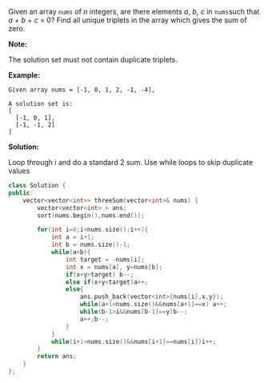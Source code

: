 Given an array `nums` of *n* integers, are there elements *a*, *b*, *c* in `nums`such that *a* + *b* + *c* = 0? Find all unique triplets in the array which gives the sum of zero.

**Note:**

The solution set must not contain duplicate triplets.

**Example:**

```
Given array nums = [-1, 0, 1, 2, -1, -4],

A solution set is:
[
  [-1, 0, 1],
  [-1, -1, 2]
]
```

**Solution:**

Loop through i and do a standard 2 sum. Use while loops to skip duplicate values

```c++
class Solution {
public:
    vector<vector<int>> threeSum(vector<int>& nums) {
        vector<vector<int> > ans;
        sort(nums.begin(),nums.end());

        for(int i=0;i<nums.size();i++){
            int a = i+1;
            int b = nums.size()-1;
            while(a<b){
                int target = -nums[i];
                int x = nums[a], y=nums[b];
                if(x+y>target) b--;
                else if(x+y<target)a++;
                else{
                    ans.push_back(vector<int>{nums[i],x,y});
                    while(a+1<nums.size()&&nums[a+1]==x) a++;
                    while(b-1>i&&nums[b-1]==y)b--;
                    a++;b--;
                }
            }
            while(i+1<nums.size()&&nums[i+1]==nums[i])i++;
        }
        return ans;
    }
};
```

